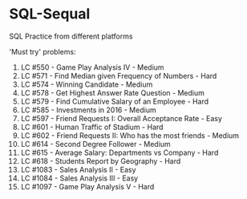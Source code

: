 # SQL-Sequal
SQL Practice from different platforms

'Must try' problems:  
1. LC #550 - Game Play Analysis IV - Medium
2. LC #571 - Find Median given Frequency of Numbers - Hard
3. LC #574 - Winning Candidate - Medium
4. LC #578 - Get Highest Answer Rate Question - Medium
5. LC #579 - Find Cumulative Salary of an Employee - Hard
6. LC #585 - Investments in 2016 - Medium
7. LC #597 - Friend Requests I: Overall Acceptance Rate - Easy
8. LC #601 - Human Traffic of Stadium - Hard
9. LC #602 - Friend Requests II: Who has the most friends - Medium
10. LC #614 - Second Degree Follower - Medium
11. LC #615 - Average Salary: Departments vs Company - Hard
12. LC #618 - Students Report by Geography - Hard
13. LC #1083 - Sales Analysis II - Easy
14. LC #1084 - Sales Analysis III - Easy
15. LC #1097 - Game Play Analysis V - Hard
